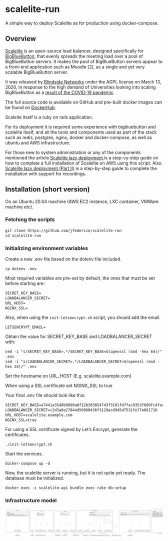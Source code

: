 # scalelite-run
A simple way to deploy Scalelite as for production using docker-compose.

## Overview
[Scalelite](https://github.com/blindsidenetworks/scalelite) is an open-source load balancer, designed specifically for [BigBlueButton](https://bigbluebutton.org/), that evenly spreads the meeting load over a pool of BigBlueButton servers. It makes the pool of BigBlueButton servers appear to a front-end application such as Moodle [2], as a single and yet very scalable BigBlueButton server.

It was released by [Blindside Networks](https://blindsidenetworks.com/) under the AGPL license on March 13, 2020, in response to the high demand of Universities looking into scaling BigBlueButton as a [result of the COVID-19 pandemic](https://campustechnology.com/articles/2020/03/03/coronavirus-pushes-online-learning-forward.aspx).

The full source code is available on GitHub and pre-built docker images can be found on [DockerHub](https://hub.docker.com/r/blindsidenetwks/scalelite).

Scaleite itself is a ruby on rails application.

For its deployment it is required some experience with bigbluebutton and scalelite itself, and all the tools and components used as part of the stack such as redis, postgres, nginx, docker and docker-compose, as well as ubuntu and AWS infrastructure.

For those new to system administration or any of the components mentioned the article [Scalelite lazy deployment
](https://jffederico.medium.com/scalelite-lazy-deployment-745a7be849f6) is a step-vy-step guide on how to complete a full installation of Scalelite on AWS using this script. Also [Scalelite lazy deployment (Part II)](https://jffederico.medium.com/scalelite-lazy-deployment-part-ii-ca3e4bf82f8d) is a step-by-step guide to complete the installation with support for recordings.


## Installation (short version)

On an Ubuntu 20.04 machine (AWS EC2 instance, LXC container, VMWare machine etc).

### Fetching the scripts

```
git clone https://github.com/jfederico/scalelite-run
cd scalelite-run
```

### Initializing environment variables
Create a new .env file based on the dotenv file included.

```
cp dotenv .env
```

Most required variables are pre-set by default, the ones that must be set before starting are:

```
SECRET_KEY_BASE=
LOADBALANCER_SECRET=
URL_HOST=
NGINX_SSL=
```

Also, when using the `init-letsencrypt.sh` script, you should add the email.

```
LETSENCRYPT_EMAIL=
```

Obtain the value for SECRET_KEY_BASE and LOADBALANCER_SECRET with:

```
sed -i "s/SECRET_KEY_BASE=.*/SECRET_KEY_BASE=$(openssl rand -hex 64)/" .env
sed -i "s/LOADBALANCER_SECRET=.*/LOADBALANCER_SECRET=$(openssl rand -hex 24)/" .env
```

Set the hostname on URL_HOST (E.g. scalelite.example.com)

When using a SSL certificate set NGINX_SSL to true

Your final .env file should look like this:

```
SECRET_KEY_BASE=a7441a3548b9890a8f12b385854743f3101fd7fac9353f689fc4fa4f2df6cdcd1f58bdf6a02ca0d35a611b9063151d70986bad8123a73244abb2a11763847a45
LOADBALANCER_SECRET=c2d3a8e27844d56060436f3129acd945d7531fe77e661716
URL_HOST=scalelite.example.com
NGINX_SSL=true
```

For using a SSL certificate signed by Let’s Encrypt, generate the certificates.

```
./init-letsencrypt.sh
```

Start the services.

```
docker-compose up -d
```

Now, the scalelite server is running, but it is not quite yet ready. The database must be initialized.

```
docker exec -i scalelite-api bundle exec rake db:setup
```


### Infrastructure model

![Infrastructure model](.infragenie/infrastructure_model.png)